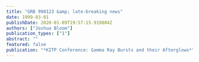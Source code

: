 ```yaml
---
title: "GRB 990123 &amp; late-breaking news"
date: 1999-03-01
publishDate: 2020-01-09T19:57:15.919804Z
authors: ["Joshua Bloom"]
publication_types: ["1"]
abstract: ""
featured: false
publication: "*KITP Conference: Gamma Ray Bursts and their Afterglows*"
---
```


